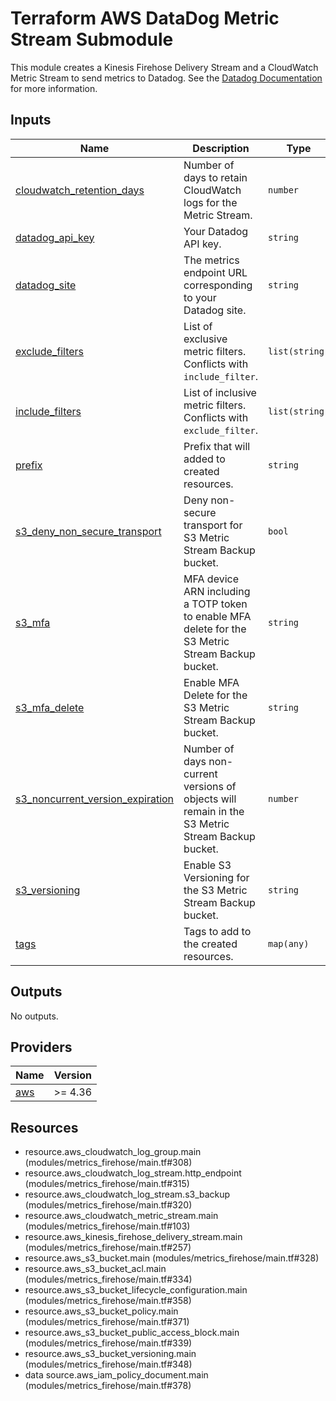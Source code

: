 <!-- BEGIN_TF_DOCS -->
# Terraform AWS DataDog Metric Stream Submodule

This module creates a Kinesis Firehose Delivery Stream and a CloudWatch Metric Stream to send metrics to Datadog.
See the [Datadog Documentation](https://docs.datadoghq.com/integrations/guide/aws-cloudwatch-metric-streams-with-kinesis-data-firehose)
for more information.

## Inputs

| Name | Description | Type | Default | Required |
|------|-------------|------|---------|:--------:|
| <a name="input_cloudwatch_retention_days"></a> [cloudwatch\_retention\_days](#input\_cloudwatch\_retention\_days) | Number of days to retain CloudWatch logs for the Metric Stream. | `number` | `14` | no |
| <a name="input_datadog_api_key"></a> [datadog\_api\_key](#input\_datadog\_api\_key) | Your Datadog API key. | `string` | n/a | yes |
| <a name="input_datadog_site"></a> [datadog\_site](#input\_datadog\_site) | The metrics endpoint URL corresponding to your Datadog site. | `string` | `"datadoghq.eu"` | no |
| <a name="input_exclude_filters"></a> [exclude\_filters](#input\_exclude\_filters) | List of exclusive metric filters. Conflicts with `include_filter`. | `list(string)` | `[]` | no |
| <a name="input_include_filters"></a> [include\_filters](#input\_include\_filters) | List of inclusive metric filters. Conflicts with `exclude_filter`. | `list(string)` | `[]` | no |
| <a name="input_prefix"></a> [prefix](#input\_prefix) | Prefix that will added to created resources. | `string` | n/a | yes |
| <a name="input_s3_deny_non_secure_transport"></a> [s3\_deny\_non\_secure\_transport](#input\_s3\_deny\_non\_secure\_transport) | Deny non-secure transport for S3 Metric Stream Backup bucket. | `bool` | `true` | no |
| <a name="input_s3_mfa"></a> [s3\_mfa](#input\_s3\_mfa) | MFA device ARN including a TOTP token to enable MFA delete for the S3 Metric Stream Backup bucket. | `string` | `null` | no |
| <a name="input_s3_mfa_delete"></a> [s3\_mfa\_delete](#input\_s3\_mfa\_delete) | Enable MFA Delete for the S3 Metric Stream Backup bucket. | `string` | `"Disabled"` | no |
| <a name="input_s3_noncurrent_version_expiration"></a> [s3\_noncurrent\_version\_expiration](#input\_s3\_noncurrent\_version\_expiration) | Number of days non-current versions of objects will remain in the S3 Metric Stream Backup bucket. | `number` | `30` | no |
| <a name="input_s3_versioning"></a> [s3\_versioning](#input\_s3\_versioning) | Enable S3 Versioning for the S3 Metric Stream Backup bucket. | `string` | `"Enabled"` | no |
| <a name="input_tags"></a> [tags](#input\_tags) | Tags to add to the created resources. | `map(any)` | `{}` | no |

## Outputs

No outputs.

## Providers

| Name | Version |
|------|---------|
| <a name="provider_aws"></a> [aws](#provider\_aws) | >= 4.36 |

## Resources

- resource.aws_cloudwatch_log_group.main (modules/metrics_firehose/main.tf#308)
- resource.aws_cloudwatch_log_stream.http_endpoint (modules/metrics_firehose/main.tf#315)
- resource.aws_cloudwatch_log_stream.s3_backup (modules/metrics_firehose/main.tf#320)
- resource.aws_cloudwatch_metric_stream.main (modules/metrics_firehose/main.tf#103)
- resource.aws_kinesis_firehose_delivery_stream.main (modules/metrics_firehose/main.tf#257)
- resource.aws_s3_bucket.main (modules/metrics_firehose/main.tf#328)
- resource.aws_s3_bucket_acl.main (modules/metrics_firehose/main.tf#334)
- resource.aws_s3_bucket_lifecycle_configuration.main (modules/metrics_firehose/main.tf#358)
- resource.aws_s3_bucket_policy.main (modules/metrics_firehose/main.tf#371)
- resource.aws_s3_bucket_public_access_block.main (modules/metrics_firehose/main.tf#339)
- resource.aws_s3_bucket_versioning.main (modules/metrics_firehose/main.tf#348)
- data source.aws_iam_policy_document.main (modules/metrics_firehose/main.tf#378)
<!-- END_TF_DOCS -->
